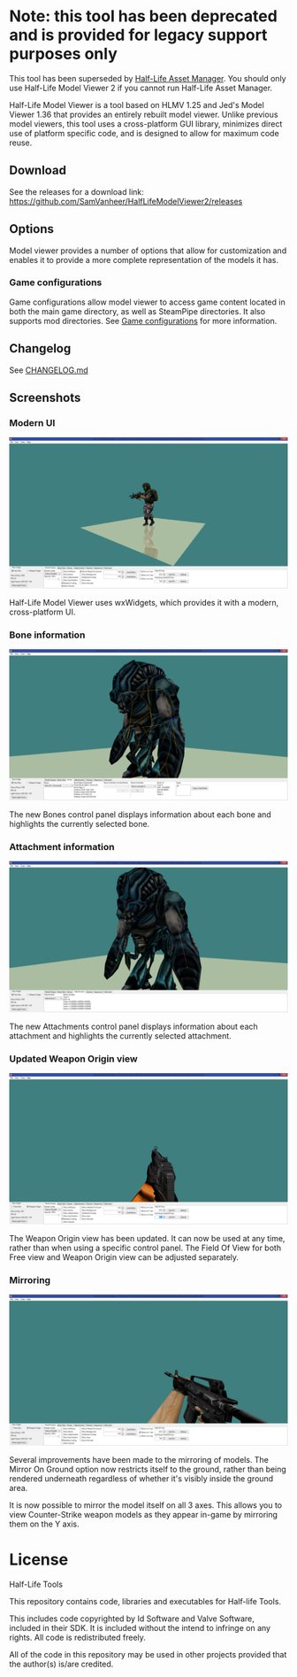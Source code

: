 # Note: this tool has been deprecated and is provided for legacy support purposes only

This tool has been superseded by [Half-Life Asset Manager](https://github.com/SamVanheer/HalfLifeAssetManager). You should only use Half-Life Model Viewer 2 if you cannot run Half-Life Asset Manager.

Half-Life Model Viewer is a tool based on HLMV 1.25 and Jed's Model Viewer 1.36 that provides an entirely rebuilt model viewer.
Unlike previous model viewers, this tool uses a cross-platform GUI library, minimizes direct use of platform specific code, and is designed to allow for maximum code reuse.

## Download

See the releases for a download link: https://github.com/SamVanheer/HalfLifeModelViewer2/releases

## Options

Model viewer provides a number of options that allow for customization and enables it to provide a more complete representation of the models it has.

### Game configurations

Game configurations allow model viewer to access game content located in both the main game directory, as well as SteamPipe directories. It also supports mod directories. See [Game configurations](/docs/game-configurations.md) for more information.

## Changelog

See [CHANGELOG.md](/CHANGELOG.md)

## Screenshots

### Modern UI

![Modern UI](/docs/images/DSCiKfz.png)

Half-Life Model Viewer uses wxWidgets, which provides it with a modern, cross-platform UI.

### Bone information

![Bone Information](/docs/images/3PkxvTi.png)

The new Bones control panel displays information about each bone and highlights the currently selected bone.

### Attachment information

![Attachment Information](/docs/images/7EGhUrV.png)

The new Attachments control panel displays information about each attachment and highlights the currently selected attachment.

### Updated Weapon Origin view

![Weapon Origin](/docs/images/CDC4bHA.png)

The Weapon Origin view has been updated. It can now be used at any time, rather than when using a specific control panel. The Field Of View for both Free view and Weapon Origin view can be adjusted separately.

### Mirroring

![Mirroring](/docs/images/atLiTs6.png)

Several improvements have been made to the mirroring of models. The Mirror On Ground option now restricts itself to the ground, rather than being rendered underneath regardless of whether it's visibly inside the ground area.

It is now possible to mirror the model itself on all 3 axes. This allows you to view Counter-Strike weapon models as they appear in-game by mirroring them on the Y axis.

# License

Half-Life Tools

This repository contains code, libraries and executables for Half-life Tools.

This includes code copyrighted by Id Software and Valve Software, included in their SDK. It is included without the intend to infringe on any rights.
All code is redistributed freely.

All of the code in this repository may be used in other projects provided that the author(s) is/are credited.
